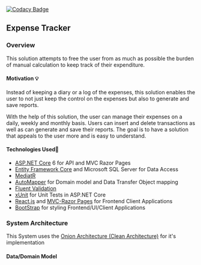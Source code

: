 [![Codacy Badge](https://app.codacy.com/project/badge/Grade/44e0255e3b034055a02a1b92855582b3)](https://www.codacy.com/gh/RonnieLutalo/ExpenseTracker/dashboard?utm_source=github.com&amp;utm_medium=referral&amp;utm_content=RonnieLutalo/ExpenseTracker&amp;utm_campaign=Badge_Grade)

## Expense Tracker

### Overview
This solution attempts to free the user from as much as possible the burden of manual calculation to keep track of their expenditure.

#### Motivation 💡
Instead of keeping a diary or a log of the expenses, this solution enables the user to not just keep the control on the expenses but also to generate and save reports.

With the help of this solution, the user can manage their expenses on a daily, weekly and monthly basis. Users can insert and delete transactions as well as can generate and save their reports. The goal is to have a solution that appeals to the user more and is easy to understand.

#### Technologies Used🚀
- [ASP.NET Core](https://dotnet.microsoft.com/en-us/apps/aspnet) 6 for API and MVC Razor Pages
- [Entity Framework Core](https://docs.microsoft.com/en-us/ef/) and Microsoft SQL Server for Data Access
- [MediatR](https://www.nuget.org/packages/MediatR/) 
- [AutoMapper](https://automapper.org/) for Domain model and Data Transfer Object mapping
- [Fluent Validation](https://fluentvalidation.net/) 
- [xUnit](https://xunit.net/) for Unit Tests in ASP.NET Core
- [React.js](https://reactjs.org/) and [MVC-Razor Pages](https://dotnet.microsoft.com/en-us/apps/aspnet/mvc) for Frontend Client Applications
- [BootStrap](https://getbootstrap.com/) for styling Frontend/UI/Client Applications 

### System Architecture 
This System uses the [Onion Architecture (Clean Architecture)](https://blog.cleancoder.com/uncle-bob/2012/08/13/the-clean-architecture.html) for it's implementation

#### Data/Domain Model

